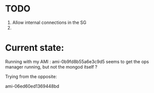# TODO

1. Allow internal connections in the SG 
2. 


# Current state:
Running with my AMI : ami-0b9fd8b55a6e3c9d5 
seems to get the ops manager running, but not the mongod itself ? 

Trying from the opposite:

ami-06ed60ed1369448bd
